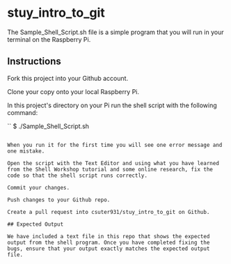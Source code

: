 # stuy_intro_to_git

The Sample_Shell_Script.sh file is a simple program that you will run in your terminal on the Raspberry Pi.

## Instructions

Fork this project into your Github account.

Clone your copy onto your local Raspberry Pi.

In this project's directory on your Pi run the shell script with the following command:

``
$ ./Sample_Shell_Script.sh
```

When you run it for the first time you will see one error message and one mistake.

Open the script with the Text Editor and using what you have learned from the Shell Workshop tutorial and some online research, fix the code so that the shell script runs correctly.

Commit your changes.

Push changes to your Github repo.

Create a pull request into csuter931/stuy_intro_to_git on Github.

## Expected Output

We have included a text file in this repo that shows the expected output from the shell program. Once you have completed fixing the bugs, ensure that your output exactly matches the expected output file.